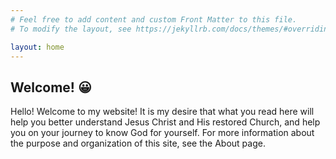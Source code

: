 ```yaml
---
# Feel free to add content and custom Front Matter to this file.
# To modify the layout, see https://jekyllrb.com/docs/themes/#overriding-theme-defaults

layout: home
---
```


## Welcome! 😀

Hello! Welcome to my website! It is my desire that what you read here will help you better understand Jesus Christ and His restored Church, and help you on your journey to know God for yourself. For more information about the purpose and organization of this site, see the About page.